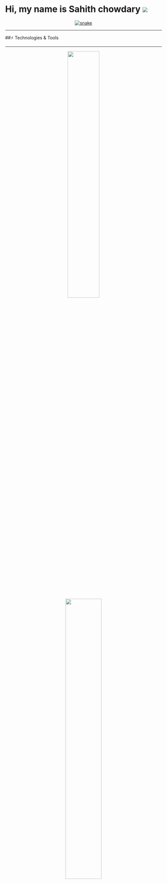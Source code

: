 # Hi, my name is Sahith chowdary  ![](https://user-images.githubusercontent.com/18350557/176309783-0785949b-9127-417c-8b55-ab5a4333674e.gif)


<div align="center">
  <a href="https://github.com/Sahith53">
  <img  src="https://github.com/Sahith53/sahith53/blob/main/grid-snake.svg"
       alt="snake" /></a>
</div>

<hr>
##⚡ Technologies & Tools
<p align="left">
<hr>
<p align="center">
          <a href="https://github.com/Sahith53/">
          <img width="45%" hspace="10" src="https://github-readme-stats.vercel.app/api?username=Sahith53&show_icons=true&theme=gruvbox&hide_border=true" />
          <img width="48%" hspace="10" src="https://github-readme-streak-stats.herokuapp.com/?user=Sahith53&theme=gruvbox&hide_border=true" />
          </a>
       </p>
